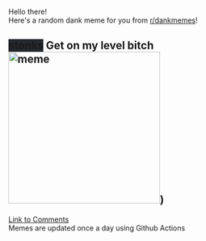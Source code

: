 Hello there! <br>Here's a random dank meme for you from [r/dankmemes](https://reddit.com/r/dankmemes)!<br>
## <span style="background-color: #24292e">stonks</span> Get on my level bitch<br><img src="https://i.redd.it/vejol8yt09t51.gif" alt="meme" width="300"/>)<br>
[Link to Comments](https://reddit.com/r/dankmemes/comments/jbm8hu/get_on_my_level_bitch/)<br>
Memes are updated once a day using Github Actions